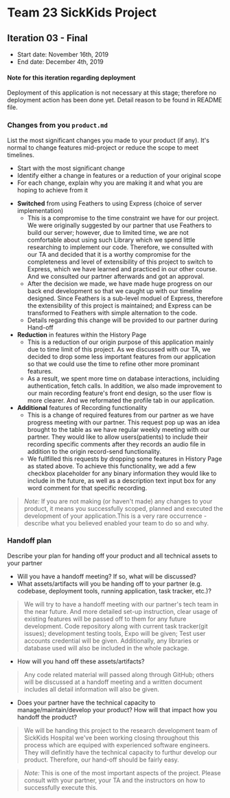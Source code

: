 # Team 23 SickKids Project

## Iteration 03 - Final

 * Start date: November 16th, 2019
 * End date: December 4th, 2019

#### Note for this iteration regarding deployment
Deployment of this application is not necessary at this stage; therefore no deployment action has been done yet. Detail reason to be found in README file.

### Changes from you `product.md`

List the most significant changes you made to your product (if any). It's normal to change features mid-project or reduce the scope to meet timelines. 

 * Start with the most significant change
 * Identify either a change in features or a reduction of your original scope
 * For each change, explain why you are making it and what you are hoping to achieve from it 

 - **Switched** from using Feathers to using Express (choice of server implementation)
     - This is a compromise to the time constraint we have for our project. We were originally suggested by our partner that use Feathers to build our server; however, due to limited time, we are not comfortable about using such Library which we spend little researching to implement our code. Therefore, we consulted with our TA and decided that it is a worthy compromise for the completeness and level of extensibility of this project to switch to Express, which we have learned and practiced in our other course. And we consulted our partner afterwards and got an approval.
     - After the decision we made, we have made huge progress on our back end development so that we caught up with our timeline designed. Since Feathers is a sub-level moduel of Express, therefore the extensibility of this project is maintained; and Express can be transformed to Feathers with simple alternation to the code.
     - Details regarding this change will be provided to our partner during Hand-off
 - **Reduction** in features within the History Page
     - This is a reduction of our origin purpose of this application mainly due to time limit of this project. As we discussed with our TA, we decided to drop some less important features from our application so that we could use the time to refine other more prominant features. 
     - As a result, we spent more time on database interactions, incluiding authentication, fetch calls. In addition, we also made improvement to our main recording feature's front end design, so the user flow is more clearer. And we reformated the profile tab in our application.
 - **Additional** features of Recording functionality
     - This is a change of required features from our partner as we have progress meeting with our partner. This request pop up was an idea brought to the table as we have regular weekly meeting with our partner. They would like to allow users(patients) to include their recording specific comments after they records an audio file in addition to the origin record-send functionality.
     - We fullfilled this requests by dropping some features in History Page as stated above. To achieve this functionality, we add a few checkbox placeholder for any binary information they would like to include in the future, as well as a description text input box for any word comment for that specific recording.  

 > *Note:* If you are not making (or haven't made) any changes to your product, it means you successfully scoped, planned and executed the development of your application.This is a very rare occurrence - describe what you believed enabled your team to do so and why. 

### Handoff plan

Describe your plan for handing off your product and all technical assets to your partner

 * Will you have a handoff meeting? If so, what will be discussed?
 * What assets/artifacts will you be handing off to your partner (e.g. codebase, deployment tools, running application, task tracker, etc.)?
 > We will try to have a handoff meeting with our partner's tech team in the near future. And more detailed set-up instruction, clear usage of existing features will be passed off to them for any future development. 
 > Code repository along with current task tracker(git issues); development testing tools, Expo will be given; Test user accounts credential will be given. Additionally, any libraries or database used will also be included in the whole package. 
 * How will you hand off these assets/artifacts?
 > Any code related material will passed along through GitHub; others will be discussed at a handoff meeting and a written document includes all detail information will also be given.
 * Does your partner have the technical capacity to manage/maintain/develop your product? How will that impact how you handoff the product?
 > We will be handing this project to the research development team of SickKids Hospital we've been working closing throughout this process which are equiped with experienced software engineers. They will definitly have the technical capacity to furthur develop our product. Therefore, our hand-off should be fairly easy. 


> *Note:* This is one of the most important aspects of the project. Please consult with your partner, your TA and the instructors on how to successfully execute this. 
